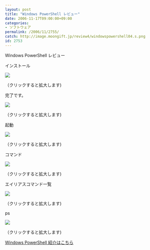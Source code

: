 ```yaml
---
layout: post
title: "Windows PowerShell レビュー"
date: 2006-11-17T09:00:00+09:00
categories:
- ソフトウェア
permalink: /2006/11/2755/
catch: http://image.moongift.jp/review4/windowspowershell04.s.png
id: 2753
---
```

Windows PowerShell レビュー  
<!--more-->

インストール

  

[![](http://image.moongift.jp/review4/windowspowershell01.s.png)](http://image.moongift.jp/review4/windowspowershell01.png)  
  
（クリックすると拡大します)

  

完了です。

  

[![](http://image.moongift.jp/review4/windowspowershell02.s.png)](http://image.moongift.jp/review4/windowspowershell02.png)  
  
（クリックすると拡大します)

  

起動

  

[![](http://image.moongift.jp/review4/windowspowershell03.s.png)](http://image.moongift.jp/review4/windowspowershell03.png)  
  
（クリックすると拡大します)

  

コマンド

  

[![](http://image.moongift.jp/review4/windowspowershell04.s.png)](http://image.moongift.jp/review4/windowspowershell04.png)  
  
（クリックすると拡大します)

  

エイリアスコマンド一覧

  

[![](http://image.moongift.jp/review4/windowspowershell05.s.png)](http://image.moongift.jp/review4/windowspowershell05.png)  
  
（クリックすると拡大します)

  

ps

  

[![](http://image.moongift.jp/review4/windowspowershell06.s.png)](http://image.moongift.jp/review4/windowspowershell06.png)  
  
（クリックすると拡大します)

  

[Windows PowerShell 紹介はこちら](http://fw.moongift.jp/intro/i-2754.html)

